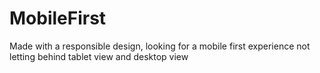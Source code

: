 # MobileFirst
Made with a responsible design, looking for a mobile first experience not letting behind tablet view and desktop view

